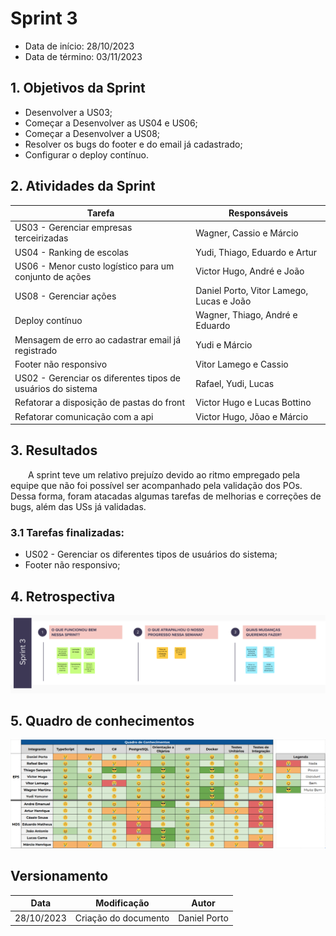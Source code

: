 # Sprint 3

- Data de início: 28/10/2023
- Data de término: 03/11/2023

## 1. Objetivos da Sprint

- Desenvolver a US03;
- Começar a Desenvolver as US04 e US06;
- Começar a Desenvolver a US08;
- Resolver os bugs do footer e do email já cadastrado;
- Configurar o deploy contínuo.

## 2. Atividades da Sprint
| Tarefa | Responsáveis |
|---|---|
|US03 - Gerenciar empresas terceirizadas|Wagner, Cassio e Márcio|
|US04 - Ranking de escolas|Yudi, Thiago, Eduardo e Artur|
|US06 - Menor custo logístico para um conjunto de ações| Victor Hugo, André e João|
|US08 - Gerenciar ações| Daniel Porto, Vitor Lamego, Lucas e João|
|Deploy contínuo| Wagner, Thiago, André e Eduardo|
|Mensagem de erro ao cadastrar email já registrado|Yudi e Márcio|
|Footer não responsivo|Vitor Lamego e Cassio|
|US02 - Gerenciar os diferentes tipos de usuários do sistema| Rafael, Yudi, Lucas|
|Refatorar a disposição de pastas do front| Victor Hugo e Lucas Bottino|
|Refatorar comunicação com a api | Victor Hugo, Jõao e Márcio|

## 3. Resultados

&emsp;&emsp;A sprint teve um relativo prejuízo devido ao ritmo empregado pela equipe que não foi possível ser acompanhado pela validação dos POs. Dessa forma, foram atacadas algumas tarefas de melhorias e correções de bugs, além das USs já validadas.

### 3.1 Tarefas finalizadas:

- US02 - Gerenciar os diferentes tipos de usuários do sistema;
- Footer não responsivo;


## 4. Retrospectiva

![Retrospectiva](../assets/retrospectivas/retrospectiva3.png)

## 5. Quadro de conhecimentos

![Conhecimentos](../assets/quadro-conhecimento/conhecimento3.png)

## Versionamento

| Data | Modificação | Autor |
|---|---|---|
|28/10/2023|Criação do documento|Daniel Porto|

